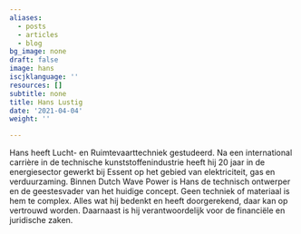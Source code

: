 ```yaml
---
aliases:
  - posts
  - articles
  - blog
bg_image: none
draft: false
image: hans
iscjklanguage: ''
resources: []
subtitle: none
title: Hans Lustig
date: '2021-04-04'
weight: ''

---
```


Hans heeft Lucht- en Ruimtevaarttechniek gestudeerd. Na een international carrière in de technische kunststoffenindustrie heeft hij 20 jaar in de energiesector gewerkt bij Essent op het gebied van elektriciteit, gas en verduurzaming.
Binnen Dutch Wave Power is Hans de technisch ontwerper en de geestesvader van het huidige concept. Geen techniek of materiaal is hem te complex. Alles wat hij bedenkt en heeft doorgerekend, daar kan op vertrouwd worden. Daarnaast is hij verantwoordelijk voor de financiële en juridische zaken.
